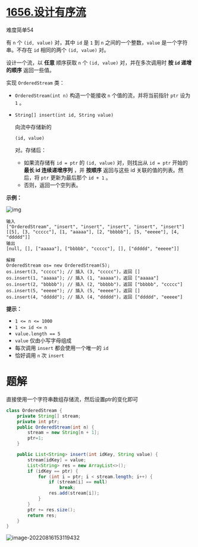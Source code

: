# [1656.设计有序流](https://leetcode.cn/problems/design-an-ordered-stream/)

难度简单54

有 `n` 个 `(id, value)` 对，其中 `id` 是 `1` 到 `n` 之间的一个整数，`value` 是一个字符串。不存在 `id` 相同的两个 `(id, value)` 对。

设计一个流，以 **任意** 顺序获取 `n` 个 `(id, value)` 对，并在多次调用时 **按 `id` 递增的顺序** 返回一些值。

实现 `OrderedStream` 类：

- `OrderedStream(int n)` 构造一个能接收 `n` 个值的流，并将当前指针 `ptr` 设为 `1` 。

- ```
  String[] insert(int id, String value)
  ```

   

  向流中存储新的

   

  ```
  (id, value)
  ```

   

  对。存储后：

  - 如果流存储有 `id = ptr` 的 `(id, value)` 对，则找出从 `id = ptr` 开始的 **最长 id 连续递增序列** ，并 **按顺序** 返回与这些 id 关联的值的列表。然后，将 `ptr` 更新为最后那个 `id + 1` 。
  - 否则，返回一个空列表。

 

**示例：**

![img](https://madao33-static.oss-cn-hangzhou.aliyuncs.com/madao33blog/post/leetcode/q1.gif)

```
输入
["OrderedStream", "insert", "insert", "insert", "insert", "insert"]
[[5], [3, "ccccc"], [1, "aaaaa"], [2, "bbbbb"], [5, "eeeee"], [4, "ddddd"]]
输出
[null, [], ["aaaaa"], ["bbbbb", "ccccc"], [], ["ddddd", "eeeee"]]

解释
OrderedStream os= new OrderedStream(5);
os.insert(3, "ccccc"); // 插入 (3, "ccccc")，返回 []
os.insert(1, "aaaaa"); // 插入 (1, "aaaaa")，返回 ["aaaaa"]
os.insert(2, "bbbbb"); // 插入 (2, "bbbbb")，返回 ["bbbbb", "ccccc"]
os.insert(5, "eeeee"); // 插入 (5, "eeeee")，返回 []
os.insert(4, "ddddd"); // 插入 (4, "ddddd")，返回 ["ddddd", "eeeee"]
```

 

**提示：**

- `1 <= n <= 1000`
- `1 <= id <= n`
- `value.length == 5`
- `value` 仅由小写字母组成
- 每次调用 `insert` 都会使用一个唯一的 `id`
- 恰好调用 `n` 次 `insert`

# 题解

直接使用一个字符串数组存储流，然后设置ptr的变化即可

```java
class OrderedStream {
    private String[] stream;
    private int ptr;
    public OrderedStream(int n) {
        stream = new String[n + 1];
        ptr=1;
    }

    public List<String> insert(int idKey, String value) {
        stream[idKey] = value;
        List<String> res = new ArrayList<>();
        if (idKey == ptr) {
            for (int i = ptr; i < stream.length; i++) {
                if (stream[i] == null)
                    break;
                res.add(stream[i]);
            }
        }
        ptr += res.size();
        return res;
    }
}
```

![image-20220816153119432](https://madao33-static.oss-cn-hangzhou.aliyuncs.com/madao33blog/post/leetcode/image-20220816153119432.png)